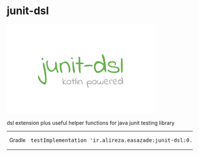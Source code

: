 # junit-dsl


![screenshot 1](junit-dsl-logo-small.png?raw=true "screenshot")


dsl extension plus useful helper functions for java junit testing library

<table>
<tr>
<td>Gradle</td>
<td>
    <pre>testImplementation 'ir.alireza.easazade:junit-dsl:0.1.1'</pre>
</td>
</tr>
</table>